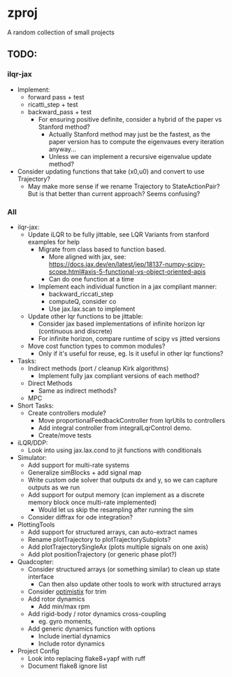 # zproj
A random collection of small projects

## TODO:
### ilqr-jax
- Implement:
    - forward pass + test
    - ricatti_step + test
    - backward_pass + test
        - For ensuring positive definite, consider a hybrid of the paper vs Stanford method?
            - Actually Stanford method may just be the fastest, as the paper version has to compute the eigenvaues every iteration anyway...
            - Unless we can implement a recursive eigenvalue update method?
- Consider updating functions that take (x0,u0) and convert to use Trajectory?
    - May make more sense if we rename Trajectory to StateActionPair? But is that better than current approach? Seems confusing?

### All
- ilqr-jax:
    - Update iLQR to be fully jittable, see LQR Variants from stanford examples for help
        - Migrate from class based to function based.
            - More aligned with jax, see: https://docs.jax.dev/en/latest/jep/18137-numpy-scipy-scope.html#axis-5-functional-vs-object-oriented-apis
            - Can do one function at a time
        - Implement each individual function in a jax compliant manner:
            - backward_riccati_step
            - computeQ, consider co
            - Use jax.lax.scan to implement
    - Update other lqr functions to be jittable:
        - Consider jax based implementations of infinite horizon lqr (continuous and discrete)
        - For infinite horizon, compare runtime of scipy vs jitted versions
    - Move cost function types to common modules?
        - Only if it's useful for reuse, eg. Is it useful in other lqr functions?
- Tasks:
    - Indirect methods (port / cleanup Kirk algorithms)
        - Implement fully jax compliant versions of each method?
    - Direct Methods
        - Same as indirect methods?
    - MPC
- Short Tasks:
    - Create controllers module?
        - Move proportionalFeedbackController from lqrUtils to controllers
        - Add integral controller from integralLqrControl demo.
        - Create/move tests
- iLQR/DDP:
    - Look into using jax.lax.cond to jit functions with conditionals
- Simulator:
    - Add support for multi-rate systems
    - Generalize simBlocks + add signal map
    - Write custom ode solver that outputs dx and y, so we can capture outputs as we run
    - Add support for output memory (can implement as a discrete memory block once multi-rate implemented)
        - Would let us skip the resampling after running the sim
    - Consider diffrax for ode integration?
- PlottingTools
    - Add support for structured arrays, can auto-extract names
    - Rename plotTrajectory to plotTrajectorySubplots?
    - Add plotTrajectorySingleAx (plots multiple signals on one axis)
    - Add plot positionTrajectory (or generic phase plot?)
- Quadcopter:
    - Consider structured arrays (or something similar) to clean up state interface
        - Can then also update other tools to work with structured arrays
    - Consider [optimistix](https://github.com/patrick-kidger/optimistix) for trim
    - Add rotor dynamics
        - Add min/max rpm
    - Add rigid-body / rotor dynamics cross-coupling
        - eg. gyro moments,
    - Add generic dynamics function with options
        - Include inertial dynamics
        - Include rotor dynamics
- Project Config
    - Look into replacing flake8+yapf with ruff
    - Document flake8 ignore list
